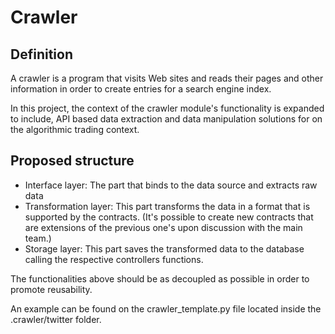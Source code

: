 # Crawler

## Definition

A crawler is a program that visits Web sites and reads their pages and other information in order to create entries for a search engine index.

In this project, the context of the crawler module's functionality is expanded to include, API based data extraction and data manipulation solutions for on the algorithmic trading context.

## Proposed structure

- Interface layer: The part that binds to the data source and extracts raw data
- Transformation layer: This part transforms the data in a format that is supported by the contracts. (It's possible to create new contracts that are extensions of the previous one's upon discussion with the main team.)
- Storage layer: This part saves the transformed data to the database calling the respective controllers functions.

The functionalities above should be as decoupled as possible in order to promote reusability.

 An example can be found on the crawler_template.py file located inside the .crawler/twitter folder.